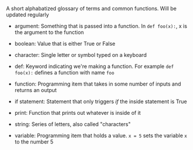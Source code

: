 A short alphabatized glossary of terms and common functions.  Will be updated regularly

* argument: Something that is passed into a function.  In `def foo(x):`, x is the argument to the function

* boolean: Value that is either True or False

* character: Single letter or symbol typed on a keyboard

* def:  Keyword indicating we're making a function.  For example `def foo(x):` defines a function with name `foo`

* function: Programming item that takes in some number of inputs and returns an output

* if statement: Statement that only triggers _if_ the inside statement is True

* print: Function that prints out whatever is inside of it

* string: Series of letters, also called "characters"

* variable: Programming item that holds a value.  `x = 5` sets the variable `x` to the number 5